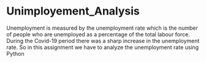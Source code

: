 # Unimployement_Analysis
Unemployment is measured by the unemployment rate which is the number of people who are unemployed as a percentage of the total labour force. During the Covid-19 period there was a sharp increase in the unemployment rate. So in this assignment we have to analyze the unemployment rate using Python

